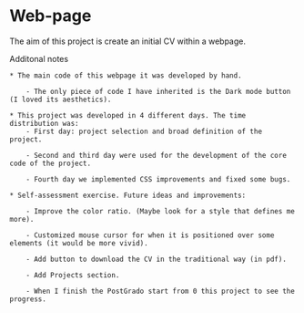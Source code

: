 # Web-page

The aim of this project is create an initial CV within a webpage.

Additonal notes

    * The main code of this webpage it was developed by hand.
    
        - The only piece of code I have inherited is the Dark mode button (I loved its aesthetics).
    
    * This project was developed in 4 different days. The time distribution was:
        - First day: project selection and broad definition of the project.
        
        - Second and third day were used for the development of the core code of the project.
        
        - Fourth day we implemented CSS improvements and fixed some bugs.
        
    * Self-assessment exercise. Future ideas and improvements:
    
        - Improve the color ratio. (Maybe look for a style that defines me more).
        
        - Customized mouse cursor for when it is positioned over some elements (it would be more vivid).
        
        - Add button to download the CV in the traditional way (in pdf).
        
        - Add Projects section.
        
        - When I finish the PostGrado start from 0 this project to see the progress.
        
